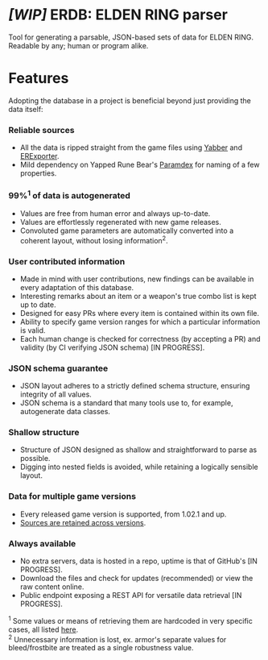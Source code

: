 # *[WIP]* ERDB: ELDEN RING parser

Tool for generating a parsable, JSON-based sets of data for ELDEN RING. Readable by any; human or program alike.

# Features

Adopting the database in a project is beneficial beyond just providing the data itself:

### Reliable sources

* All the data is ripped straight from the game files using [Yabber](https://github.com/JKAnderson/Yabber) and [ERExporter](https://github.com/EldenRingDatabase/ERExporter).
* Mild dependency on Yapped Rune Bear's [Paramdex](https://github.com/vawser/Yapped-Rune-Bear/tree/main/Paramdex/ER) for naming of a few properties.

### 99%<sup>1</sup> of data is autogenerated

* Values are free from human error and always up-to-date.
* Values are effortlessly regenerated with new game releases.
* Convoluted game parameters are automatically converted into a coherent layout, without losing information<sup>2</sup>.

### User contributed information

* Made in mind with user contributions, new findings can be available in every adaptation of this database.
* Interesting remarks about an item or a weapon's true combo list is kept up to date.
* Designed for easy PRs where every item is contained within its own file.
* Ability to specify game version ranges for which a particular information is valid.
* Each human change is checked for correctness (by accepting a PR) and validity (by CI verifying JSON schema) [IN PROGRESS].

### JSON schema guarantee

* JSON layout adheres to a strictly defined schema structure, ensuring integrity of all values.
* JSON schema is a standard that many tools use to, for example, autogenerate data classes.

### Shallow structure

* Structure of JSON designed as shallow and straightforward to parse as possible.
* Digging into nested fields is avoided, while retaining a logically sensible layout.

### Data for multiple game versions

* Every released game version is supported, from 1.02.1 and up.
* [Sources are retained across versions](https://github.com/EldenRingDatabase/erdb/tree/master/src/erdb/data/gamedata).

### Always available

* No extra servers, data is hosted in a repo, uptime is that of GitHub's [IN PROGRESS].
* Download the files and check for updates (recommended) or view the raw content online.
* Public endpoint exposing a REST API for versatile data retrieval [IN PROGRESS].

<sup>1</sup> Some values or means of retrieving them are hardcoded in very specific cases, all listed [here](https://github.com/EldenRingDatabase/erdb/wiki/Data-Generation-Completeness). \
<sup>2</sup> Unnecessary information is lost, ex. armor's separate values for bleed/frostbite are treated as a single robustness value.
